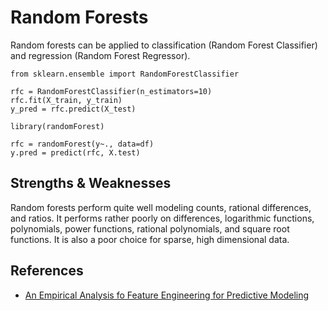 # Random Forests

Random forests can be applied to classification (Random Forest Classifier) and regression (Random Forest Regressor).

```{python}
from sklearn.ensemble import RandomForestClassifier

rfc = RandomForestClassifier(n_estimators=10)
rfc.fit(X_train, y_train)
y_pred = rfc.predict(X_test)
```

```{r}
library(randomForest)

rfc = randomForest(y~., data=df)
y.pred = predict(rfc, X.test)
```

## Strengths & Weaknesses

Random forests perform quite well modeling counts, rational differences, and ratios. It performs rather poorly on differences, logarithmic functions, polynomials, power functions, rational polynomials, and square root functions. It is also a poor choice for sparse, high dimensional data.

## References

- [An Empirical Analysis fo Feature Engineering for Predictive Modeling](https://arxiv.org/pdf/1701.07852.pdf)